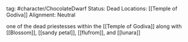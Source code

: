 
tag: #character/ChocolateDwarf 
Status: Dead
Locations: [[Temple of Godiva]]
Alignment: Neutral

one of the dead priestesses within the [[Temple of Godiva]] along with [[Blossom]], [[sandy petal]], [[flufrom]], and [[lunara]]